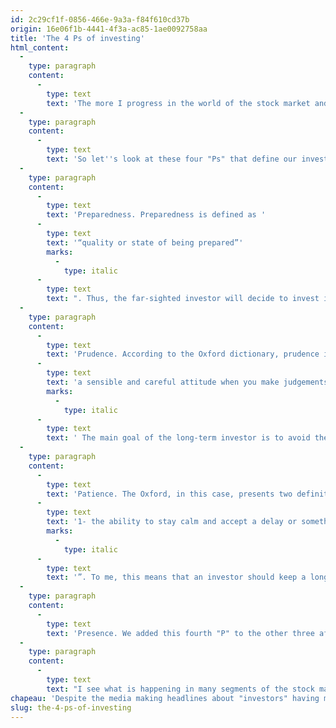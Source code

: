 ```yaml
---
id: 2c29cf1f-0856-466e-9a3a-f84f610cd37b
origin: 16e06f1b-4441-4f3a-ac85-1ae0092758aa
title: 'The 4 Ps of investing'
html_content:
  -
    type: paragraph
    content:
      -
        type: text
        text: 'The more I progress in the world of the stock market and investment, the more I realize that the stock market is an extraordinary vehicle for anyone who wants to enrich themselves and prepare for a comfortable retirement. And the beauty of the stock market is that you do not have to trade often; in fact, I believe that the more idle an investor is, the more his chances of success increase. First and foremost, an investor will have to let time work for him.'
  -
    type: paragraph
    content:
      -
        type: text
        text: 'So let''s look at these four "Ps" that define our investment strategy:'
  -
    type: paragraph
    content:
      -
        type: text
        text: 'Preparedness. Preparedness is defined as '
      -
        type: text
        text: '“quality or state of being prepared”'
        marks:
          -
            type: italic
      -
        type: text
        text: ". Thus, the far-sighted investor will decide to invest in such a way that he earns, or at least does not lose too much, under almost all circumstances. This is where the concept of the safety margin takes on its importance, which is loosely translated into the concept “If it's tails, I win; if heads, I don't lose too much.”"
  -
    type: paragraph
    content:
      -
        type: text
        text: 'Prudence. According to the Oxford dictionary, prudence is the “'
      -
        type: text
        text: 'a sensible and careful attitude when you make judgements and decisions; behaviour that avoids unnecessary risks”.'
        marks:
          -
            type: italic
      -
        type: text
        text: ' The main goal of the long-term investor is to avoid the worst mistakes that can cost so much and derail their long-term retirement plans. Debt in all its forms will generally be avoided or at the very least used very sparingly.'
  -
    type: paragraph
    content:
      -
        type: text
        text: 'Patience. The Oxford, in this case, presents two definitions: “'
      -
        type: text
        text: '1- the ability to stay calm and accept a delay or something annoying without complaining.; 2- the ability to spend a lot of time doing something difficult that needs a lot of attention and effort'
        marks:
          -
            type: italic
      -
        type: text
        text: '”. To me, this means that an investor should keep a long-term horizon and not expect or attempt to achieve high returns over short periods of time. It takes time and patience to find real opportunities on the stock market. Once you buy them, it also takes time for the planned investment scenario to materialize and for the undervaluation you identified to correct itself on the stock market.'
  -
    type: paragraph
    content:
      -
        type: text
        text: 'Presence. We added this fourth "P" to the other three after a few years in the investment world. Indeed, we quickly realized that many investors are tempted to finesse the stock market by entering and exiting at seemingly appropriate times, what is commonly called "market timing". The savvy investor knows that it is impossible to predict short-term stock market movements and is committed to staying present (or invested) in the stock market for the long term.'
  -
    type: paragraph
    content:
      -
        type: text
        text: "I see what is happening in many segments of the stock market and I can't help but believe that many investors have overlooked these four qualities that are essential for long-term success in the stock market. It seems to me that prudence and patience are two qualities that have lost all meaning to many of them."
chapeau: 'Despite the media making headlines about "investors" having made a fortune in recent weeks with a few stocks, I still believe that the best way to make a fortune on the stock market requires only four ingredients: Preparedness, Prudence, Patience and Presence. Since the inception of COTE 100, these four Ps have been the motto behind our investment philosophy. But every now and then, when the stock markets get particularly excited, there will be a wave of speculation that will make many believe that it is possible to make a quick fortune on the stock market by engaging in quick and brilliant trades.'
slug: the-4-ps-of-investing
---
```

